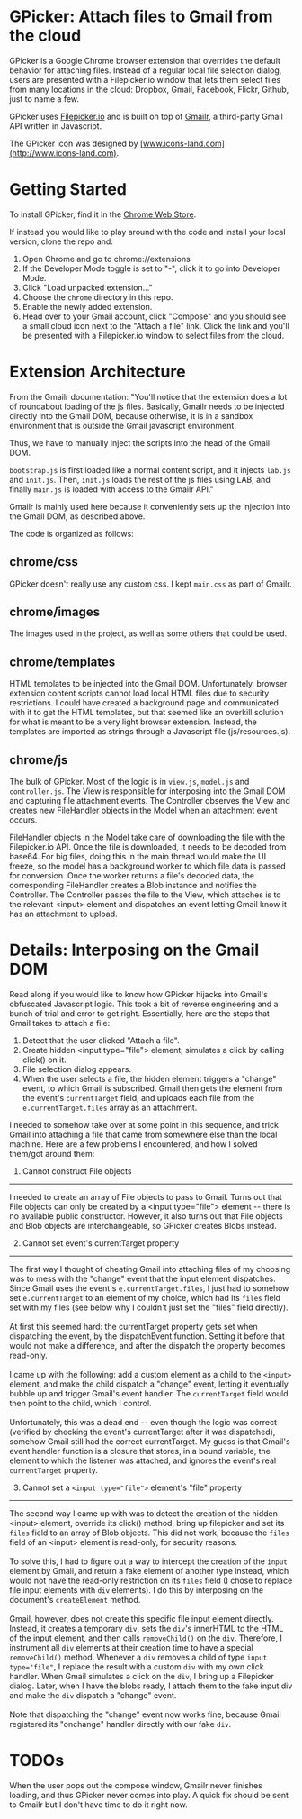 GPicker: Attach files to Gmail from the cloud
==============================

GPicker is a Google Chrome browser extension that overrides the default behavior for attaching files. Instead of a regular local file selection dialog, users are presented with a Filepicker.io window that lets them select files from many locations in the cloud: Dropbox, Gmail, Facebook, Flickr, Github, just to name a few. 

GPicker uses [Filepicker.io](https://www.filepicker.io) and is built on top of [Gmailr](https://github.com/jamesyu/gmailr), a third-party Gmail API written in Javascript. 

The GPicker icon was designed by [www.icons-land.com](http://www.icons-land.com).

Getting Started
===============

To install GPicker, find it in the [Chrome Web Store](https://chrome.google.com/webstore/detail/gpicker/fcfnjfpcmnoabmbhponbioedjceaddaa). 

If instead you would like to play around with the code and install your local version, clone the repo and: 

1. Open Chrome and go to chrome://extensions
2. If the Developer Mode toggle is set to "-", click it to go into Developer Mode.
3. Click "Load unpacked extension..."
4. Choose the `chrome` directory in this repo.
5. Enable the newly added extension.
6. Head over to your Gmail account, click "Compose" and you should see a small cloud icon next to the "Attach a file" link. Click the link and you'll be presented with a Filepicker.io window to select files from the cloud. 


Extension Architecture
======================

From the Gmailr documentation: 
"You'll notice that the extension does a lot of roundabout loading of the js files. Basically, Gmailr needs to be injected directly into the Gmail DOM, because otherwise, it is in a sandbox environment that is outside the Gmail javascript environment.

Thus, we have to manually inject the scripts into the head of the Gmail DOM.

`bootstrap.js` is first loaded like a normal content script, and it injects `lab.js` and `init.js`. Then, `init.js` loads the rest of the js files using LAB, and finally `main.js` is loaded with access to the Gmailr API."

Gmailr is mainly used here because it conveniently sets up the injection into the Gmail DOM, as described above. 

The code is organized as follows:

chrome/css
----------
GPicker doesn't really use any custom css. I kept `main.css` as part of Gmailr.

chrome/images
-------------
The images used in the project, as well as some others that could be used.

chrome/templates
----------------
HTML templates to be injected into the Gmail DOM. Unfortunately, browser extension content scripts cannot load local HTML files due to security restrictions. I could have created a background page and communicated with it to get the HTML templates, but that seemed like an overkill solution for what is meant to be a very light browser extension. Instead, the templates are imported as strings through a Javascript file (js/resources.js).

chrome/js
---------
The bulk of GPicker. Most of the logic is in `view.js`, `model.js` and `controller.js`. The View is responsible for interposing into the Gmail DOM and capturing file attachment events. The Controller observes the View and creates new FileHandler objects in the Model when an attachment event occurs. 

FileHandler objects in the Model take care of downloading the file with the Filepicker.io API. Once the file is downloaded, it needs to be decoded from base64. For big files, doing this in the main thread would make the UI freeze, so the model has a background worker to which file data is passed for conversion. Once the worker returns a file's decoded data, the corresponding FileHandler creates a Blob instance and notifies the Controller. The Controller passes the file to the View, which attaches is to the relevant &lt;input> element and dispatches an event letting Gmail know it has an attachment to upload.


Details: Interposing on the Gmail DOM
=====================================
Read along if you would like to know how GPicker hijacks into Gmail's obfuscated Javascript logic. This took a bit of reverse engineering and a bunch of trial and error to get right. Essentially, here are the steps that Gmail takes to attach a file:

1. Detect that the user clicked "Attach a file".
2. Create hidden &lt;input type="file"> element, simulates a click by calling click() on it.
3. File selection dialog appears. 
4. When the user selects a file, the hidden element triggers a "change" event, to which Gmail is subscribed. Gmail then gets the element from the event's `currentTarget` field, and uploads each file from the `e.currentTarget.files` array as an attachment.

I needed to somehow take over at some point in this sequence, and trick Gmail into attaching a file that came from somewhere else than the local machine. Here are a few problems I encountered, and how I solved them/got around them:

1. Cannot construct File objects
--------------------------------
I needed to create an array of File objects to pass to Gmail. Turns out that File objects can only be created by a &lt;input type="file"> element -- there is no available public constructor. However, it also turns out that File objects and Blob objects are interchangeable, so GPicker creates Blobs instead.

2. Cannot set event's currentTarget property
--------------------------------------------
The first way I thought of cheating Gmail into attaching files of my choosing was to mess with the "change" event that the input element dispatches. Since Gmail uses the event's `e.currentTarget.files`, I just had to somehow set `e.currentTarget` to an element of my choice, which had its `files` field set with my files (see below why I couldn't just set the "files" field directly).  <br><br>
At first this seemed hard: the currentTarget property gets set when dispatching the event, by the dispatchEvent function. Setting it before that would not make a difference, and after the dispatch the property becomes read-only. <br><br>
I came up with the following: add a custom element as a child to the `<input>` element, and make the child dispatch a "change" event, letting it eventually bubble up and trigger Gmail's event handler. The `currentTarget` field would then point to the child, which I control.  <br><br>
Unfortunately, this was a dead end -- even though the logic was correct (verified by checking the event's currentTarget after it was dispatched), somehow Gmail still had the correct currentTarget. My guess is that Gmail's event handler function is a closure that stores, in a bound variable, the element to which the listener was attached, and ignores the event's real `currentTarget` property. 

3. Cannot set a `<input type="file">` element's "file" property
------------------------------------------------------------------
The second way I came up with was to detect the creation of the hidden &lt;input> element, override its click() method, bring up filepicker and set its `files` field to an array of Blob objects. This did not work, because the `files` field of an &lt;input> element is read-only, for security reasons. <br><br>
To solve this, I had to figure out a way to intercept the creation of the `input` element by Gmail, and return a fake element of another type instead, which would not have the read-only restriction on its `files` field (I chose to replace file input elements with `div` elements). I do this by interposing on the document's `createElement` method. <br><br>
Gmail, however, does not create this specific file input element directly. Instead, it creates a temporary `div`, sets the `div`'s innerHTML to the HTML of the input element, and then calls `removeChild()` on the `div`. Therefore, I instrument all `div` elements at their creation time to have a special `removeChild()` method. Whenever a `div` removes a child of type `input type="file"`, I replace the result with a custom `div` with my own click handler. When Gmail simulates a click on the `div`, I bring up a Filepicker dialog. Later, when I have the blobs ready, I attach them to the fake input div and make the `div` dispatch a "change" event.  <br><br>
Note that dispatching the "change" event now works fine, because Gmail registered its "onchange" handler directly with our fake `div`. 

TODOs
=====

When the user pops out the compose window, Gmailr never finishes loading, and thus GPicker never comes into play. A quick fix should be sent to Gmailr but I don't have time to do it right now. 
